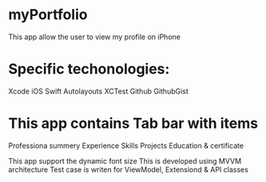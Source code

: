 # myPortfolio
This app allow the user to view my profile on iPhone

# Specific techonologies:
Xcode
iOS
Swift
Autolayouts
XCTest
Github
GithubGist

# This app contains Tab bar with items
   Professiona summery
   Experience
   Skills
   Projects
   Education & certificate
   
This app support the dynamic font size 
This is developed using MVVM architecture 
Test case is writen for ViewModel, Extensiond & API classes
